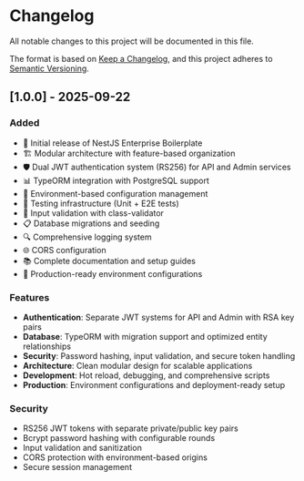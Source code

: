 # Changelog

All notable changes to this project will be documented in this file.

The format is based on [Keep a Changelog](https://keepachangelog.com/en/1.0.0/),
and this project adheres to [Semantic Versioning](https://semver.org/spec/v2.0.0.html).

## [1.0.0] - 2025-09-22

### Added
- 🚀 Initial release of NestJS Enterprise Boilerplate
- 🏗️ Modular architecture with feature-based organization
- 🛡️ Dual JWT authentication system (RS256) for API and Admin services
- 📊 TypeORM integration with PostgreSQL support
- 🔧 Environment-based configuration management
- 🧪 Testing infrastructure (Unit + E2E tests)
- 📝 Input validation with class-validator
- 📋 Database migrations and seeding
- 🔍 Comprehensive logging system
- 🌐 CORS configuration
- 📚 Complete documentation and setup guides
- 🐳 Production-ready environment configurations

### Features
- **Authentication**: Separate JWT systems for API and Admin with RSA key pairs
- **Database**: TypeORM with migration support and optimized entity relationships
- **Security**: Password hashing, input validation, and secure token handling
- **Architecture**: Clean modular design for scalable applications
- **Development**: Hot reload, debugging, and comprehensive scripts
- **Production**: Environment configurations and deployment-ready setup

### Security
- RS256 JWT tokens with separate private/public key pairs
- Bcrypt password hashing with configurable rounds
- Input validation and sanitization
- CORS protection with environment-based origins
- Secure session management
